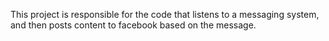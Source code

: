 This project is responsible for the code that listens to a messaging system, 
and then posts content to facebook based on the message.